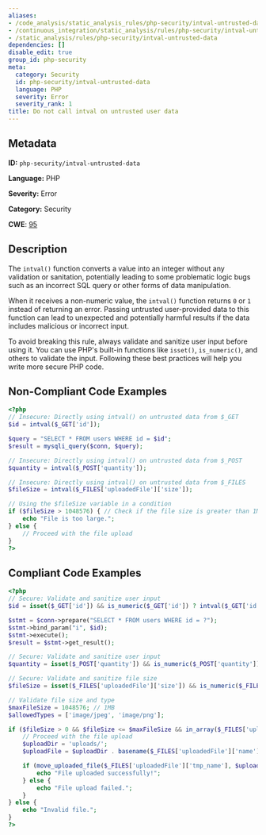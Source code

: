 ```yaml
---
aliases:
- /code_analysis/static_analysis_rules/php-security/intval-untrusted-data
- /continuous_integration/static_analysis/rules/php-security/intval-untrusted-data
- /static_analysis/rules/php-security/intval-untrusted-data
dependencies: []
disable_edit: true
group_id: php-security
meta:
  category: Security
  id: php-security/intval-untrusted-data
  language: PHP
  severity: Error
  severity_rank: 1
title: Do not call intval on untrusted user data
---
```

<!--  SOURCED FROM https://github.com/DataDog/datadog-static-analyzer-rule-docs -->


## Metadata
**ID:** `php-security/intval-untrusted-data`

**Language:** PHP

**Severity:** Error

**Category:** Security

**CWE**: [95](https://cwe.mitre.org/data/definitions/95.html)

## Description
The `intval()` function converts a value into an integer without any validation or sanitation, potentially leading to some problematic logic bugs such as an incorrect SQL query or other forms of data manipulation.

When it receives a non-numeric value, the `intval()` function returns `0` or `1` instead of returning an error. Passing untrusted user-provided data to this function can lead to unexpected and potentially harmful results if the data includes malicious or incorrect input.

To avoid breaking this rule, always validate and sanitize user input before using it. You can use PHP's built-in functions like `isset()`, `is_numeric()`, and others to validate the input. Following these best practices will help you write more secure PHP code.

## Non-Compliant Code Examples
```php
<?php
// Insecure: Directly using intval() on untrusted data from $_GET
$id = intval($_GET['id']);

$query = "SELECT * FROM users WHERE id = $id";
$result = mysqli_query($conn, $query);

// Insecure: Directly using intval() on untrusted data from $_POST
$quantity = intval($_POST['quantity']);

// Insecure: Directly using intval() on untrusted data from $_FILES
$fileSize = intval($_FILES['uploadedFile']['size']);

// Using the $fileSize variable in a condition
if ($fileSize > 1048576) { // Check if the file size is greater than 1MB
    echo "File is too large.";
} else {
    // Proceed with the file upload
}
?>
```

## Compliant Code Examples
```php
<?php
// Secure: Validate and sanitize user input
$id = isset($_GET['id']) && is_numeric($_GET['id']) ? intval($_GET['id']) : 0;

$stmt = $conn->prepare("SELECT * FROM users WHERE id = ?");
$stmt->bind_param("i", $id);
$stmt->execute();
$result = $stmt->get_result();

// Secure: Validate and sanitize user input
$quantity = isset($_POST['quantity']) && is_numeric($_POST['quantity']) ? intval($_POST['quantity']) : 0;

// Secure: Validate and sanitize file size
$fileSize = isset($_FILES['uploadedFile']['size']) && is_numeric($_FILES['uploadedFile']['size']) ? intval($_FILES['uploadedFile']['size']) : 0;

// Validate file size and type
$maxFileSize = 1048576; // 1MB
$allowedTypes = ['image/jpeg', 'image/png'];

if ($fileSize > 0 && $fileSize <= $maxFileSize && in_array($_FILES['uploadedFile']['type'], $allowedTypes)) {
    // Proceed with the file upload
    $uploadDir = 'uploads/';
    $uploadFile = $uploadDir . basename($_FILES['uploadedFile']['name']);

    if (move_uploaded_file($_FILES['uploadedFile']['tmp_name'], $uploadFile)) {
        echo "File uploaded successfully!";
    } else {
        echo "File upload failed.";
    }
} else {
    echo "Invalid file.";
}
?>
```
